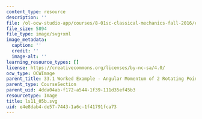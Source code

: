 ```yaml
---
content_type: resource
description: ''
file: /ol-ocw-studio-app/courses/8-01sc-classical-mechanics-fall-2016/e4e8dab4de5774431a6c1f41791fca73_ls11_05b.svg
file_size: 5894
file_type: image/svg+xml
image_metadata:
  caption: ''
  credit: ''
  image-alt: ''
learning_resource_types: []
license: https://creativecommons.org/licenses/by-nc-sa/4.0/
ocw_type: OCWImage
parent_title: 33.1 Worked Example - Angular Momentum of 2 Rotating Point Particles
parent_type: CourseSection
parent_uid: 4dda04ab-f172-a544-1f39-111d35ef45b3
resourcetype: Image
title: ls11_05b.svg
uid: e4e8dab4-de57-7443-1a6c-1f41791fca73
---
```

